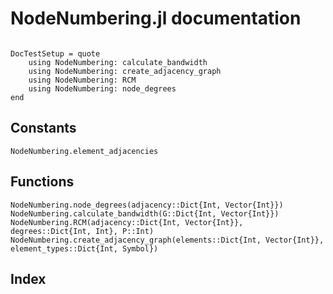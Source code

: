 # NodeNumbering.jl documentation

```@contents
```

```@meta
DocTestSetup = quote
    using NodeNumbering: calculate_bandwidth
    using NodeNumbering: create_adjacency_graph
    using NodeNumbering: RCM
    using NodeNumbering: node_degrees
end
```

## Constants

```@docs
NodeNumbering.element_adjacencies
```

## Functions

```@docs
NodeNumbering.node_degrees(adjacency::Dict{Int, Vector{Int}})
NodeNumbering.calculate_bandwidth(G::Dict{Int, Vector{Int}})
NodeNumbering.RCM(adjacency::Dict{Int, Vector{Int}}, degrees::Dict{Int, Int}, P::Int)
NodeNumbering.create_adjacency_graph(elements::Dict{Int, Vector{Int}}, element_types::Dict{Int, Symbol})
```

## Index

```@index
```

